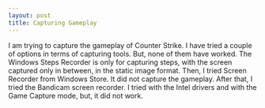 ```yaml
---
layout: post
title: Capturing Gameplay
---
```


I am trying to capture the gameplay of Counter Strike. I have tried a couple of options in terms of capturing tools. But, none of them have worked. The Windows Steps Recorder is only for capturing steps, with the screen captured only in between, in the static image format. Then, I tried Screen Recorder from Windows Store. It did not capture the gameplay. After that, I tried the Bandicam screen recorder. I tried with the Intel drivers and with the Game Capture mode, but, it did not work.
 